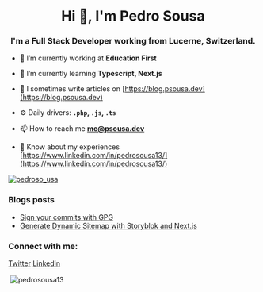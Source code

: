 <h1 align="center">Hi 👋, I'm Pedro Sousa</h1>
<h3 align="center">I'm a Full Stack Developer working from Lucerne, Switzerland.</h3>

- 🔭 I’m currently working at **Education First**

- 🌱 I’m currently learning **Typescript, Next.js**

- 📝 I sometimes write articles on [https://blog.psousa.dev](https://blog.psousa.dev)

- ⚙️ Daily drivers: **`.php`, `.js`, `.ts`**

- 📫 How to reach me **me@psousa.dev**

- 📄 Know about my experiences [https://www.linkedin.com/in/pedrosousa13/](https://www.linkedin.com/in/pedrosousa13/)

<p align="left"> <a href="https://twitter.com/pedroso_usa" target="blank"><img src="https://img.shields.io/twitter/follow/pedroso_usa?logo=twitter&style=for-the-badge" alt="pedroso_usa" /></a> </p>

### Blogs posts
<!-- BLOG-POST-LIST:START -->
- [Sign your commits with GPG](https://blog.psousa.dev/posts/verified-badge-on-github)
- [Generate Dynamic Sitemap with Storyblok and Next.js](https://blog.psousa.dev/posts/generate-dynamic-sitemap-with-storyblok-and-next-js)
<!-- BLOG-POST-LIST:END -->

<h3 align="left">Connect with me:</h3>
<p align="left">
<a href="https://twitter.com/pedroso_usa" target="blank">Twitter</a>
<a href="https://linkedin.com/in/pedrosousa13" target="blank">Linkedin</a>
</p>

<p>&nbsp;<img align="center" src="https://github-readme-stats.vercel.app/api?username=pedrosousa13&show_icons=true&locale=en" alt="pedrosousa13" /></p>
